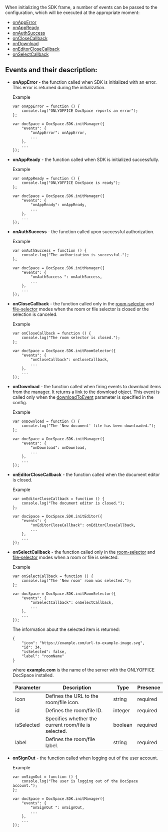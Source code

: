 When initializing the SDK frame, a number of events can be passed to the configuration, which will be executed at the appropriate moment:

* [onAppError](#onAppError)
* [onAppReady](#onAppReady)
* [onAuthSuccess](#onAuthSuccess)
* [onCloseCallback](#onCloseCallback)
* [onDownload](#onDownload)
* [onEditorCloseCallback](#onEditorCloseCallback)
* [onSelectCallback](#onSelectCallback)

## Events and their description:

* **onAppError** - the function called when SDK is initialized with an error. This error is returned during the initialization.

  Example

  ```
  var onAppError = function () {
      console.log("ONLYOFFICE DocSpace reports an error");
  };

  var docSpace = DocSpace.SDK.initManager({
      "events": {
          "onAppError": onAppError,
          ...
      },
      ...
  });
  ```

* **onAppReady** - the function called when SDK is initialized successfully.

  Example

  ```
  var onAppReady = function () {
      console.log("ONLYOFFICE DocSpace is ready");
  };

  var docSpace = DocSpace.SDK.initManager({
      "events": {
          "onAppReady": onAppReady,
          ...
      },
      ...
  });
  ```

* **onAuthSuccess** - the function called upon successful authorization.

  Example

  ```
  var onAuthSuccess = function () {
      console.log("The authorization is successful.");
  };

  var docSpace = DocSpace.SDK.initManager({
      "events": {
          "onAuthSuccess ": onAuthSuccess,
          ...
      },
      ...
  });
  ```

* **onCloseCallback** - the function called only in the [room-selector](/docspace/jssdk/initmodes/roomselector) and [file-selector](/docspace/jssdk/initmodes/fileselector) modes when the room or file selector is closed or the selection is canceled.

  Example

  ```
  var onCloseCallback = function () {
      console.log("The room selector is closed.");
  };

  var docSpace = DocSpace.SDK.initRoomSelector({
      "events": {
          "onCloseCallback": onCloseCallback,
          ...
      },
      ...
  });
  ```

* **onDownload** - the function called when firing events to download items from the manager. It returns a link to the download object. This event is called only when the [downloadToEvent](/docspace/jssdk/config#downloadToEvent) parameter is specified in the config.

  Example

  ```
  var onDownload = function () {
      console.log("The 'New document' file has been downloaded.");
  };

  var docSpace = DocSpace.SDK.initManager({
      "events": {
          "onDownload": onDownload,
          ...
      },
      ...
  });
  ```

* **onEditorCloseCallback** - the function called when the document editor is closed.

  Example

  ```
  var onEditorCloseCallback = function () {
      console.log("The document editor is closed.");
  };

  var docSpace = DocSpace.SDK.initEditor({
      "events": {
          "onEditorCloseCallback": onEditorCloseCallback,
          ...
      },
      ...
  });
  ```

* **onSelectCallback** - the function called only in the [room-selector](/docspace/jssdk/initmodes/roomselector) and [file-selector](/docspace/jssdk/initmodes/fileselector) modes when a room or file is selected.

  Example

  ```
  var onSelectCallback = function () {
      console.log("The 'New room' room was selected.");
  };

  var docSpace = DocSpace.SDK.initRoomSelector({
      "events": {
          "onSelectCallback": onSelectCallback,
          ...
      },
      ...
  });
  ```

  The information about the selected item is returned:

  ```
  {
      "icon": "https://example.com/url-to-example-image.svg",
      "id": 34,
      "isSelected": false,
      "label": "roomName"
  }
  ```

  where **example.com** is the name of the server with the ONLYOFFICE DocSpace installed.

  | Parameter  | Description                                          | Type    | Presence |
  | ---------- | ---------------------------------------------------- | ------- | -------- |
  | icon       | Defines the URL to the room/file icon.               | string  | required |
  | id         | Defines the room/file ID.                            | integer | required |
  | isSelected | Specifies whether the current room/file is selected. | boolean | required |
  | label      | Defines the room/file label.                         | string  | required |

* **onSignOut** - the function called when logging out of the user account.

  Example

  ```
  var onSignOut = function () {
      console.log("The user is logging out of the DocSpace account.");
  };

  var docSpace = DocSpace.SDK.initManager({
      "events": {
          "onSignOut ": onSignOut,
          ...
      },
      ...
  });
  ```
